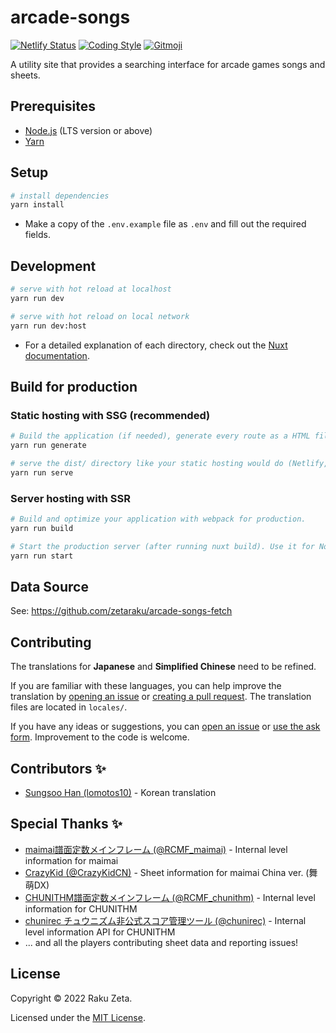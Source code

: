 # arcade-songs

[![Netlify Status](https://api.netlify.com/api/v1/badges/1c32f773-3a20-42a1-a8f7-ace6ec1a3ebc/deploy-status)](https://app.netlify.com/sites/arcade-songs/deploys) [![Coding Style](https://img.shields.io/badge/code_style-airbnb-%234B32C3)](https://github.com/airbnb/javascript) [![Gitmoji](https://img.shields.io/badge/commit_style-%20😜%20😍-%23FFDD67)](https://gitmoji.dev)

A utility site that provides a searching interface for arcade games songs and sheets.

## Prerequisites

- [Node.js](https://nodejs.org/) (LTS version or above)
- [Yarn](https://yarnpkg.com/)

## Setup

```sh
# install dependencies
yarn install
```

- Make a copy of the `.env.example` file as `.env` and fill out the required fields.

## Development

```sh
# serve with hot reload at localhost
yarn run dev

# serve with hot reload on local network
yarn run dev:host
```

- For a detailed explanation of each directory, check out the [Nuxt documentation](https://nuxtjs.org).

## Build for production

### Static hosting with SSG (recommended)

```sh
# Build the application (if needed), generate every route as a HTML file and statically export to dist/ directory (used for static hosting).
yarn run generate

# serve the dist/ directory like your static hosting would do (Netlify, Vercel, Surge, etc), great for testing before deploying.
yarn run serve
```

### Server hosting with SSR

```sh
# Build and optimize your application with webpack for production.
yarn run build

# Start the production server (after running nuxt build). Use it for Node.js hosting like Heroku, Digital Ocean, etc.
yarn run start
```

## Data Source

See: <https://github.com/zetaraku/arcade-songs-fetch>

## Contributing

The translations for **Japanese** and **Simplified Chinese** need to be refined.

If you are familiar with these languages, you can help improve the translation by [opening an issue](https://github.com/zetaraku/arcade-songs/issues) or [creating a pull request](https://github.com/zetaraku/arcade-songs/pulls). The translation files are located in `locales/`.

If you have any ideas or suggestions, you can [open an issue](https://github.com/zetaraku/arcade-songs/issues) or [use the ask form](https://arcade-songs-report.zetaraku.dev/). Improvement to the code is welcome.

## Contributors ✨

- [Sungsoo Han (lomotos10)](https://github.com/lomotos10) - Korean translation

## Special Thanks ✨

- [maimai譜面定数メインフレーム (@RCMF_maimai)](https://twitter.com/rcmf_maimai) - Internal level information for maimai
- [CrazyKid (@CrazyKidCN)](https://github.com/CrazyKidCN) - Sheet information for maimai China ver. (舞萌DX)
- [CHUNITHM譜面定数メインフレーム (@RCMF_chunithm)](https://twitter.com/RCMF_chunithm) - Internal level information for CHUNITHM
- [chunirec チュウニズム非公式スコア管理ツール (@chunirec)](https://twitter.com/chunirec) - Internal level information API for CHUNITHM
- ... and all the players contributing sheet data and reporting issues!

## License

Copyright © 2022 Raku Zeta.

Licensed under the [MIT License](./LICENSE).
